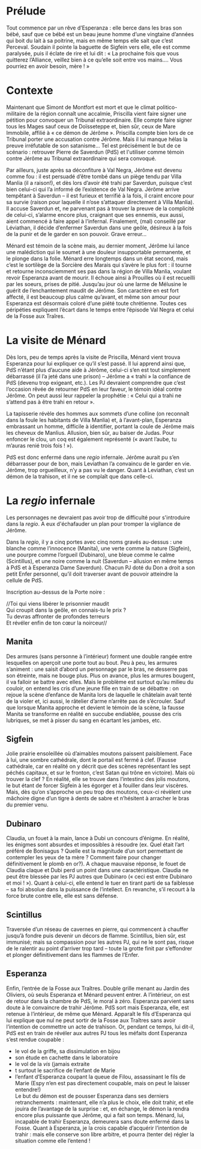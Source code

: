 # Prélude  
Tout commence par un rêve d’Esperanza : elle berce dans les bras son bébé, sauf que ce bébé est un beau jeune homme d’une vingtaine d’années qui boit du lait à sa poitrine, mais en même temps elle sait que c’est Perceval. Soudain il pointe la baguette de Sigfein vers elle, elle est comme paralysée, puis il éclate de rire et lui dit : « La prochaine fois que vous quitterez l’Alliance, veillez bien à ce qu’elle soit entre vos mains.... Vous pourriez en avoir besoin, mère ! »

# Contexte  
Maintenant que Simont de Montfort est mort et que le climat politico-militaire de la région connaît une accalmie, Priscilla vient faire signer une pétition pour convoquer un Tribunal extraordinaire. Elle compte faire signer tous les Mages sauf ceux de Doïsseteppe et, bien sûr, ceux de Mare Immobile, affilié à « ce démon de Jérôme ». Priscilla compte bien lors de ce Tribunal porter une accusation contre Jérôme. Mais il lui manque hélas la preuve irréfutable de son satanisme... Tel est précisément le but de ce scénario : retrouver Pierre de Saverdun (PdS) et l'utiliser comme témoin contre Jérôme au Tribunal extraordinaire qui sera convoqué.

Par ailleurs, juste après sa déconfiture à Val Negra, Jérôme est devenu comme fou : il est persuadé d’être tombé dans un piège tendu par Villa Manlia (il a raison!), et dès lors d’avoir été trahi par Saverdun, puisque c’est bien celui-ci qui l’a informé de l’existence de Val Negra. Jérôme arrive tempêtant à Saverdun – il est furieux et terrifié à la fois, il craint encore pour sa survie (raison pour laquelle il n’ose s’attaquer directement à Villa Manlia). Il accuse Saverdun et, ne parvenant pas à trouver la preuve de la complicité de celui-ci, s’alarme encore plus, craignant que ses ennemis, eux aussi, aient commencé à faire appel à l’infernal. Finalement, (mal) conseillé par Léviathan, il décide d’enfermer Saverdun dans une geôle, désireux à la fois de la punir et de le garder en son pouvoir. Grave erreur...

Ménard est témoin de la scène mais, au dernier moment, Jérôme lui lance une malédiction qui le soumet à une douleur insupportable permanente, et le plonge dans la folie. Ménard erre longtemps dans un état second, mais c’est le sortilège de la Sorcière des Marais qui s’avère le plus fort : il tourne et retourne inconsciemment ses pas dans la région de Villa Manlia, voulant revoir Esperanza avant de mourir. Il échoue ainsi à Prouilles où il est recueilli par les soeurs, prises de pitié. Jusqu’au jour où une larme de Mélusine le guérit de l’enchantement maudit de Jérôme. Son caractère en est fort affecté, il est beaucoup plus calme qu’avant, et même son amour pour Esperanza est désormais coloré d’une piété toute chrétienne. Toutes ces péripéties expliquent l’écart dans le temps entre l’épisode Val Negra et celui de la Fosse aux Traîres.

# La visite de Ménard

Dès lors, peu de temps après la visite de Priscilla, Ménard vient trouva Esperanza pour lui expliquer ce qu’il s’est passé. Il lui apprend ainsi que, PdS n’étant plus d’aucune aide à Jérôme, celui-ci s’en est tout simplement débarrassé (il l’a jeté dans une prison) – Jérôme a « trahi » la confiance de PdS (devenu trop exigeant, etc.). Les PJ devraient comprendre que c’est l’occasion rêvée de retourner PdS en leur faveur, le témoin idéal contre Jérôme. On peut aussi leur rappeler la prophétie : « Celui qui a trahi ne s’attend pas à être trahi en retour ».

La tapisserie révèle des hommes aux sommets d’une colline (on reconnaît dans la foule les habitants de Villa Manlia) et, à l’avant-plan, Esperanza embrassant un homme, difficile à identifier, portant la coule de Jérôme mais les cheveux de Manlius. Allusion, bien sûr, au baiser de Judas. Pour enfoncer le clou, un coq est également représenté (« avant l’aube, tu m’auras renié trois fois ! »).

PdS est donc enfermé dans une *regio* infernale. Jérôme aurait pu s’en débarrasser pour de bon, mais Leviathan l’a convaincu de le garder en vie. Jérôme, trop orgueilleux, n’y a pas vu le danger. Quant à Leviathan, c’est un démon de la trahison, et il ne se complaît que dans celle-ci.

# La *regio* infernale

Les personnages ne devraient pas avoir trop de difficulté pour s'introduire dans la *regio*. A eux d'échafauder un plan pour tromper la vigilance de Jérôme.

Dans la *regio*, il y a cinq portes avec cinq noms gravés au-dessus : une blanche comme l’innocence (Manita), une verte comme la nature (Sigfein), une pourpre comme l’orgueil (Dubinaro), une bleue comme le calme (Scintillus), et une noire comme la nuit (Saverdun – allusion en même temps à PdS et à Esperanza Dame Saverdun). Chacun  PJ doté du Don a droit a son petit Enfer personnel, qu’il doit traverser avant de pouvoir atteindre la cellule de PdS.

Inscription au-dessus de la Porte noire :

//Toi qui viens libérer le prisonnier maudit  
Qui croupit dans la geôle, en connais-tu le prix ?  
Tu devras affronter de profondes terreurs  
Et révéler enfin de ton cœur la noirceur//

## Manita

Des armures (sans personne à l’intérieur) forment une double rangée entre lesquelles on aperçoit une porte tout au bout. Peu à peu, les armures s’animent : une saisit d’abord un personnage par le bras, ne desserre pas son étreinte, mais ne bouge plus. Plus on avance, plus les armures bougent, il va falloir se battre avec elles. Mais le problème est surtout qu’au milieu du couloir, on entend les cris d’une jeune fille en train de se débattre : on rejoue la scène d’enfance de Manita lors de laquelle le châtelain avait tenté de la violer et, ici aussi, le râtelier d’arme n’arrête pas de s’écrouler. Sauf que lorsque Manita approche et devient le témoin de la scène, la fausse Manita se transforme en réalité en succube endiablée, pousse des cris lubriques, se met à pisser du sang en écartant les jambes, etc.

## Sigfein

Jolie prairie ensoleillée où d’aimables moutons paissent paisiblement. Face à lui, une sombre cathédrale, dont le portail est fermé à clef. (Fausse cathédrale, car en réalité on y décrit que des scènes représentant les sept péchés capitaux, et sur le fronton, c’est Satan qui trône en victoire). Mais où trouver la clef ? En réalité, elle se trouve dans l’intestinc des jolis moutons, le but étant de forcer Sigfein à les égorger et à fouiller dans leur viscères. Mais, dès qu’on s’approche un peu trop des moutons, ceux-ci révèlent une mâchoire digne d’un tigre à dents de sabre et n’hésitent à arracher le bras du premier venu.

## Dubinaro

Claudia, un fouet à la main, lance à Dubi un concours d’énigme. En réalité, les énigmes sont absurdes et impossibles à résoudre (ex. Quel était l’art préféré de Bonisagus ? Quelle est la magnitude d’un sort permettant de contempler les yeux de ta mère ? Comment faire pour changer définitivement le plomb en or?). A chaque mauvaise réponse, le fouet de Claudia claque et Dubi perd un point dans une caractéristique. Claudia ne peut être blessée par les PJ autres que Dubinaro (« ceci est entre Dubinaro et moi ! »). Quant à celui-ci, elle entend le tuer en tirant parti de sa faiblesse – sa foi absolue dans la puissance de l’intellect. En revanche, s’il recourt à la force brute contre elle, elle est sans défense.

## Scintillus

Traversée d’un réseau de cavernes en pierre, qui commencent à chauffer jusqu’à fondre puis devenir un décors de flamme. Scintillus, bien sûr, est immunisé; mais sa compassion pour les autres PJ, qui ne le sont pas, risque de le ralentir au point d’arriver trop tard – toute la grotte finit par s’effondrer et plonger définitivement dans les flammes de l’Enfer.

## Esperanza

Enfin, l’entrée de la Fosse aux Traîtres. Double grille menant au Jardin des Oliviers, où seuls Esperanza et Ménard peuvent entrer. A l’intérieur, on est de retour dans la chambre de PdS, le moral à zéro. Esperanza parvient sans doute à le convaincre de trahir Jérôme. PdS sort mais Esperanza, elle, est retenue à l’intérieur, de même que Ménard. Apparaît le fils d’Esperanza qui lui explique que nul ne peut sortir de la Fosse aux Traîtres sans avoir l’intention de commettre un acte de trahison. Or, pendant ce temps, lui dit-il, PdS est en train de révéler aux autres PJ tous les méfaits dont Esperanza s’est rendue coupable :  
* le vol de la griffe, sa dissimulation en bijou  
* son étude en cachette dans le laboratoire  
* le vol de la *vis* (jamais extraite  
* t surtout le sacrifice de l’enfant de Marie  
* l’enfant d’Esperanza coupant la queue de Filou, assassinant le fils de Marie (Espy n’en est pas directement coupable, mais on peut le laisser entendre!)  
Le but du démon est de pousser Esperanza dans ses derniers retranchements : maintenant, elle n’a plus le choix, elle doit trahir, et elle jouira de l’avantage de la surprise : et, en échange, le démon la rendra encore plus puissante que Jérôme, qui a fait son temps. Ménard, lui, incapable de trahir Esperanza, demeurera sans doute enfermé dans la Fosse. Quant à Esperanza, je la crois capable d’acquérir l’intention de trahir : mais elle conserve son libre arbitre, et pourra (tenter de) régler la situation comme elle l’entend !  